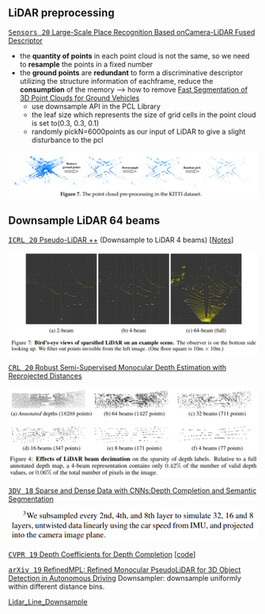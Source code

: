 ## LiDAR preprocessing

[<kbd>Sensors 20</kbd> Large-Scale Place Recognition Based onCamera-LiDAR Fused Descriptor](https://www.mdpi.com/1424-8220/20/10/2870/pdf)

- the **quantity of points** in each point cloud is not the same, so we need to **resample** the points in a fixed number
- the **ground points** are **redundant** to form a discriminative descriptor utilizing the structure information of eachframe, reduce the **consumption** of the memory --> how to remove [Fast Segmentation of 3D Point Clouds for Ground Vehicles](https://sci-hub.do/10.1109/ivs.2010.5548059)
    - use downsample API in the PCL Library
    - the leaf size which represents the size of grid cells in the point cloud is set to(0.3, 0.3, 0.1)
    - randomly pickN=6000points as our input of LiDAR to give a slight disturbance to the pcl

![](../doc/resample_pcl.png)

## Downsample LiDAR 64 beams

[<kbd>ICRL 20</kbd> Pseudo-LiDAR ++](https://arxiv.org/pdf/1906.06310.pdf) (Downsample to LiDAR 4 beams) [[Notes](pseudo_lidar++.md)]

![](../doc/downsample_4_2.png)

[<kbd>CRL 20</kbd> Robust Semi-Supervised Monocular Depth Estimation with Reprojected Distances](http://proceedings.mlr.press/v100/guizilini20a/guizilini20a.pdf)

![](../doc/downsample_32_16_8_4.png)

[<kbd>3DV 18</kbd> Sparse and Dense Data with CNNs:Depth Completion and Semantic Segmentation](https://arxiv.org/pdf/1808.00769.pdf)

![](../doc/sparded_subsample.png)

[<kbd>CVPR 19</kbd> Depth Coefficients for Depth Completion](https://arxiv.org/pdf/1903.05421.pdf) [[code](https://github.com/imransai/Depth-Coefficients-4-DepthCompletion/tree/050855a1b616a60eb3af36450f2d2a7edac92f0c)]

[<kbd>arXiv 19</kbd> RefinedMPL: Refined Monocular PseudoLiDAR for 3D Object Detection in Autonomous Driving](https://arxiv.org/abs/1911.09712) Downsampler: downsample uniformly within different distance bins.

[Lidar_Line_Downsample](https://github.com/chengtianle1997/Lidar_Line_Downsample/tree/df95edc73d8d1030a1a4e21d1ba2b46108701dd1)